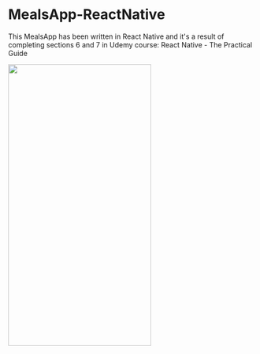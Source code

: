 # MealsApp-ReactNative
This MealsApp has been written in React Native and it's a result of completing sections 6 and 7 in Udemy course: React Native - The Practical Guide

<img src="https://github.com/sekne18/MealsApp-ReactNative/blob/main/assets/rec1.gif" width="290" height="570" />
